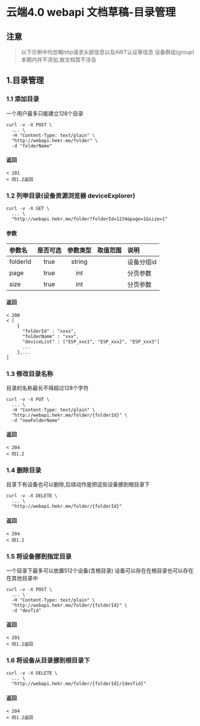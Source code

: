 # 云端4.0 webapi 文档草稿-目录管理
## 注意
> 以下示例中均忽略http请求头部信息以及AWT认证等信息
设备群组(group)本期内并不添加,故文档暂不涉及

## 1.目录管理
### 1.1 添加目录
一个用户最多只能建立128个目录
```
curl -v -X POST \
  ... \
  -H "Content-Type: text/plain" \
  "http://webapi.hekr.me/folder" \
  -d "folderName"
```
#### 返回
```
< 201
< 同1.2返回
```

### 1.2 列举目录(设备资源浏览器 deviceExplorer)
```
curl -v -X GET \
  ... \
  "http://webapi.hekr.me/folder?folderId=1234&page=1&size=1"
```
#### 参数
| 参数名  | 是否可选 | 参数类型 | 取值范围 | 说明                         |
|:--------|:--------:|:--------:|---------:|:-----------------------------|
| folderId|  true    |  string  |          | 设备分组id                   |
| page    |  true    |  int     |          | 分页参数                     |
| size    |  true    |  int     |          | 分页参数                     |
#### 返回
```
< 200
< [
    {
      "folderId" : "xxxx",
      "folderName" : "xxx",
      "deviceList" : ["ESP_xxx1", "ESP_xxx2", "ESP_xxx3"]
      ...
    },...
]
```

### 1.3 修改目录名称
目录的名称最长不得超过128个字符
```
curl -v -X PUT \
  ... \
  -H "Content-Type: text/plain" \
  "http://webapi.hekr.me/folder/{folderId}" \
  -d "newFolderName"
```
#### 返回
```
< 204
< 同1.2
```

### 1.4 删除目录
目录下有设备也可以删除,后续动作是把这些设备挪到根目录下
```
curl -v -X DELETE \
  ... \
  "http://webapi.hekr.me/folder/{folderId}"
```
#### 返回
```
< 204
< 同1.2
```

### 1.5 将设备挪到指定目录
一个目录下最多可以放置512个设备(含根目录)
设备可以存在在根目录也可以存在在其他目录中
```
curl -v -X POST \
  ... \
  -H "Content-Type: text/plain" \
  "http://webapi.hekr.me/folder/{folderId}" \
  -d "devTid"
```
#### 返回
```
< 201
< 同1.2返回
```

### 1.6 将设备从目录挪到根目录下
```
curl -v -X DELETE \
  ... \
  "http://webapi.hekr.me/folder/{folderId}/{devTid}"
```
#### 返回
```
< 204
< 同1.2返回
```
